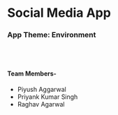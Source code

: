 # Social Media App

### App Theme: Environment

<br>
<br>

#### Team Members-
- Piyush Aggarwal
- Priyank Kumar Singh
- Raghav Agarwal
